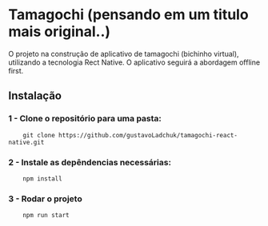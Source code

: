 # Tamagochi (pensando em um titulo mais original..)
O projeto na construção de aplicativo de tamagochi (bichinho virtual),
utilizando a tecnologia Rect Native. O aplicativo seguirá a abordagem offline
first.

##  Instalação
    
### 1 - Clone o repositório para uma pasta:

```
    git clone https://github.com/gustavoLadchuk/tamagochi-react-native.git
```

### 2 - Instale as depêndencias necessárias: 
```
    npm install 
```

### 3 - Rodar o projeto
```
    npm run start 
```